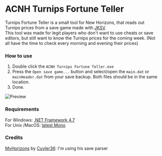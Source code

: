 # ACNH Turnips Fortune Teller
Turnips Fortune Teller is a small tool for New Horizons, that reads out Turnips prices from a save game made with [JKSV](https://github.com/J-D-K/JKSV).  
This tool was made for legit players who don't want to use cheats or save editors, but still want to know the Turnips prices for the coming week. (Not all have the time to check every morning and evening their prices)

### How to use
1. Double click the `ACNH Turnips Fortune Teller.exe`
2. Press the `Open save game...` button and select/open the `main.dat` or `mainHeader.dat` from your save backup. Both files should be in the same location.
3. Done. 

![Preview](https://i.imgur.com/CuoZteo.png)

### Requirements
For Windows: [.NET Framework 4.7](https://dotnet.microsoft.com/download/dotnet-framework/net47)  
For Unix /MacOS: [latest Mono](https://www.mono-project.com/download/stable/) 


### Credits

[MyHorizons](https://github.com/Cuyler36/MyHorizons) by [Cuyler36](https://github.com/Cuyler36/): I'm using his save parser  
